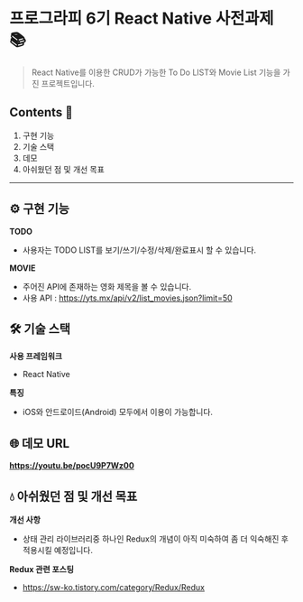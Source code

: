 # 프로그라피 6기 React Native 사전과제 📚
> React Native를 이용한 CRUD가 가능한 To Do LIST와 Movie List 기능을 가진 프로젝트입니다.

## Contents 📌
1. 구현 기능  
2. 기술 스택  
3. 데모  
4. 아쉬웠던 점 및 개선 목표

---
## ⚙️ 구현 기능  

**TODO** 

- 사용자는 TODO LIST를 보기/쓰기/수정/삭제/완료표시 할 수 있습니다.

**MOVIE** 

- 주어진 API에 존재하는 영화 제목을 볼 수 있습니다.  
- 사용 API : https://yts.mx/api/v2/list_movies.json?limit=50


## 🛠 기술 스택  

**사용 프레임워크** 

- React Native

**특징** 

- iOS와 안드로이드(Android) 모두에서 이용이 가능합니다.


## 🌐 데모 URL  

**https://youtu.be/pocU9P7Wz00**


## 💧 아쉬웠던 점 및 개선 목표  

**개선 사항** 
- 상태 관리 라이브러리중 하나인 Redux의 개념이 아직 미숙하여 좀 더 익숙해진 후 적용시킬 예정입니다.  

**Redux 관련 포스팅**  
- https://sw-ko.tistory.com/category/Redux/Redux
 
